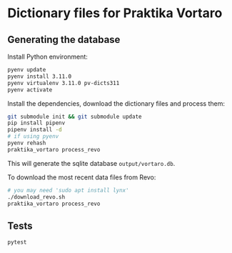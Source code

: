 # Dictionary files for Praktika Vortaro

## Generating the database

Install Python environment:

```bash
pyenv update
pyenv install 3.11.0
pyenv virtualenv 3.11.0 pv-dicts311
pyenv activate
```

Install the dependencies, download the dictionary files and process them:

```bash
git submodule init && git submodule update
pip install pipenv
pipenv install -d
# if using pyenv
pyenv rehash
praktika_vortaro process_revo
```

This will generate the sqlite database `output/vortaro.db`.

To download the most recent data files from Revo:

```bash
# you may need 'sudo apt install lynx'
./download_revo.sh
praktika_vortaro process_revo
```

## Tests

```bash
pytest
```